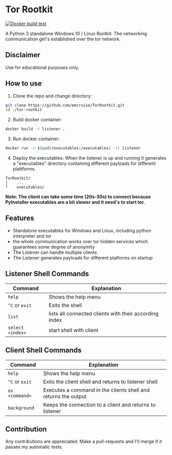 # Tor Rootkit
[![Docker build test](https://github.com/emcruise/TorRootkit/actions/workflows/docker-test.yml/badge.svg)](https://github.com/emcruise/TorRootkit/actions/workflows/docker-test.yml)

A Python 3 standalone Windows 10 / Linux Rootkit. The networking communication get's established over the tor network.

## Disclaimer
Use for educational purposes only.

## How to use

1. Clone the repo and change directory:
```bash
git clone https://github.com/emcruise/TorRootkit.git
cd ./tor-rootkit
```

2. Build docker container:
```bash
docker build -t listener .
```

3. Run docker container:
```bash
docker run -v $(pwd)/executables:/executables/ -it listener
```

4. Deploy the executables:
When the listener is up and running it generates a "executables" directory containing different payloads for different plattforms.
```
TorRootkit/
│    ...
└    executables/
```

**Note: The client can take some time (20s-30s) to connect because PyInstaller executables are a bit slower and it need's to start tor.**

## Features
- Standalone executables for Windows and Linux, including python interpreter and tor
- the whole communication works over tor hidden services which guarantees some degree of anonymity
- The Listener can handle multiple clients
- The Listener generates payloads for different platforms on startup

## Listener Shell Commands
| Command | Explanation |
| ------- | ----------- |
| `help`  | Shows the help menu |
| `^C` or `exit` | Exits the shell |
| `list` | lists all connected clients with their according index |
| `select <index>` | start shell with client |

## Client Shell Commands
| Command | Explanation |
| ------- | ----------- |
| `help`  | Shows the help menu |
| `^C` or `exit` | Exits the client shell and returns to listener shell |
| `os <command>` | Executes a command in the clients shell and returns the output |
| `background` | Keeps the connection to a client and returns to listener

## Contribution

Any contributions are appreciated. Make a pull-requests and I'll merge if it passes my automatic tests.